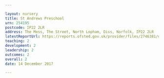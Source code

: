 ```yaml
---

layout: nursery
title: St Andrews Preschool
urn: 254195
postcode: IP22 2LR
address: The Mess, The Street, North Lopham, Diss, Norfolk, IP22 2LR
latestReportUrl: https://reports.ofsted.gov.uk/provider/files/2746381/urn/254195.pdf
teaching: 2
development: 2
leadership: 2
outcomes: 2
overall: 2
date: 14 December 2017

---
```

